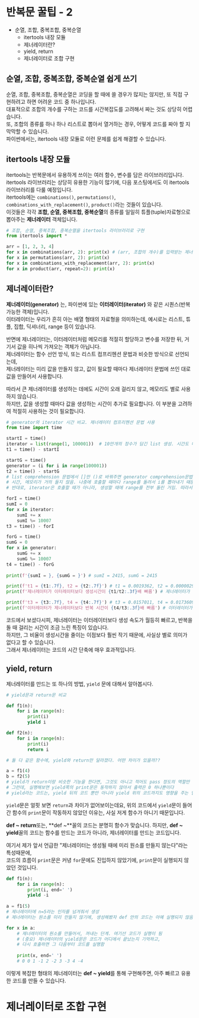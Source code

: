 # 반복문 꿀팁 - 2

* 순열, 조합, 중복조합, 중복순열
  * itertools 내장 모듈
  * 제너레이터란?
  * yield, return
  * 제너레이터로 조합 구현


## 순열, 조합, 중복조합, 중복순열 쉽게 쓰기

순열, 조합, 중복조합, 중복순열은 코딩을 할 때에 쓸 경우가 많지는 않지만, 또 직접 구현하려고 하면 어려운 코드 중 하나입니다.  
대표적으로 조합의 개수를 구하는 코드를 시간복잡도를 고려해서 짜는 것도 상당히 어렵습니다.  
또, 조합의 종류를 하나 하나 리스트로 뽑아서 열거하는 경우, 어떻게 코드를 짜야 할 지 막막할 수 있습니다.  
파이썬에서는, itertools 내장 모듈로 이런 문제를 쉽게 해결할 수 있습니다.  

## itertools 내장 모듈 

itertools는 반복문에서 유용하게 쓰이는 여러 함수, 변수를 담은 라이브러리입니다.  
itertools 라이브러리는 상당히 유용한 기능이 많기에, 다음 포스팅에서도 이 itertools 라이브러리를 다룰 예정입니다.  
itertools에는 `combinations()`, `permutations()`, `combinations_with_replacement()`, `product()`라는 것들이 있습니다.  
이것들은 각각 **조합, 순열, 중복조합, 중복순열**의 종류를 일일히 튜플(tuple)자료형으로 뽑아주는 **제너레이터** 객체입니다. 

```python
# 조합, 순열, 중복조합, 중복순열을 itertools 라이브러리로 구현
from itertools import *

arr = [1, 2, 3, 4]
for x in combinations(arr, 2): print(x) # (arr, 조합의 개수)를 입력받는 제너레이터들
for x in permutations(arr, 2): print(x)
for x in combinations_with_replacement(arr, 2): print(x)
for x in product(arr, repeat=2): print(x)
```

## 제너레이터란?

**제너레이터(generator)** 는, 파이썬에 있는 **이터레이터(iterator)** 와 같은 시퀀스(반복가능한 객체)입니다.  
이터레이터는 우리가 흔히 아는 배열 형태의 자료형을 의미하는데, 예시로는 리스트, 튜플, 집합, 딕셔너리, range 등이 있습니다.  

반면에 제너레이터는, 이터레이터처럼 메모리를 적절히 할당하고 변수를 저장한 뒤, 거기서 값을 히나씩 가져오는 객체가 아닙니다.  
제너레이터는 함수 선언 방식, 또는 리스트 컴프리헨션 문법과 비슷한 방식으로 선언되는데,  
제너레이터는 미리 값을 만들지 않고, 값이 필요할 때마다 제너레이터 문법에 쓰인 대로 값을 만들어서 사용합니다.  

따라서 큰 제너레이터를 생성하는 데에도 시간이 오래 걸리지 않고, 메모리도 별로 사용하지 않습니다.  
하지만, 값을 생성할 때마다 값을 생성하는 시간이 추가로 필요합니다. 이 부분을 고려하여 적절히 사용하는 것이 필요합니다.

```python
# generator와 iterator 시간 비교. 제너레이터 컴프리헨션 문법 사용
from time import time

startI = time()
iterator = list(range(1, 100001))  # 10만개의 정수가 담긴 list 생성. 시간도 메모리도 많이 잡아먹음
t1 = time() - startI

startG = time()
generator = (i for i in range(100001))
t2 = time() - startG
# list comprehension 문법에서 []만 ()로 바꿔주면 generator comprehension문법이 됨
# 시간, 메모리가 거의 들지 않음. 나중에 호출할 때마다 range를 돌려서 i를 뽑아내기 때문
# 반대로, iterator은 호출할 때가 아니라, 생성할 때에 range를 전부 돌린 거임. 따라서 호출할 때엔 range를 안 돌려도 됨

forI = time()
sumI = 0
for x in iterator:
    sumI += x
    sumI %= 10007
t3 = time() - forI

forG = time()
sumG = 0
for x in generator:
    sumG += x
    sumG %= 10007
t4 = time() - forG
    
print(f'{sumI = }, {sumG = }') # sumI = 2415, sumG = 2415

print(f't1 = {t1:.7f}, t2 = {t2:.7f}') # t1 = 0.0019362, t2 = 0.0000029
print(f'제너레이터가 이터레이터보다 생성시간이 {t1/t2:.3f}배 빠름') # 제너레이터가 이터레이터보다 생성시간이 676.750배 빠름

print(f't3 = {t3:.7f}, t4 = {t4:.7f}') # t3 = 0.0157011, t4 = 0.0173609
print(f'이터레이터가 제너레이터보다 반복 시간이 {t4/t3:.3f}배 빠름') # 이터레이터가 제너레이터보다 반복 시간이 1.106배 빠름
```

코드에서 보셨다시피, 제너레이터는 이터레이터보다 생성 속도가 월등히 빠르고, 반복을 돌 때 걸리는 시간이 조금 느린 특징이 있습니다.  
하지만, 그 비율이 생성시간을 줄이는 이점보다 훨씬 작기 때문에, 사실상 별로 의미가 없다고 할 수 있습니다.  
그래서 제너레이터는 코드의 시간 단축에 매우 효과적입니다.  

## yield, return
제너레이터를 만드는 또 하나의 방법, `yield` 문에 대해서 알아봅시다.  
```python
# yield문과 return문 비교

def f1(n):
    for i in range(n):
        print(i)
        yield i 

def f2(n):
    for i in range(n):
        print(i)
        return i

# 둘 다 같은 함수에, yield와 return만 달라졌다. 어떤 차이가 있을까??

a = f1(4)
b = f2(5)
# yield가 return이랑 비슷한 기능을 한다면, 그것도 아니고 적어도 pass 정도의 역할만 해도, 출력으로 0\n0이 나와야 한다
# 그런데, 실행해보면 yield쪽의 print문은 동작하지 않아서 출력은 0 하나뿐이다
# yield라는 코드는, yield 뒤의 코드 뿐만 아니라 yield 위의 코드까지도 영향을 주는 엄청난 코드인 것이다
```
`yield`문은 얼핏 보면 `return`과 차이가 없어보이는데요, 
위의 코드에서 `yield`문이 들어간 함수의 `print`문이 작동하지 않았던 이유는, 사실 저게 함수가 아니기 때문입니다.  

**def ~ return**또는, **def ~**꼴의 코드는 분명히 함수가 맞습니다.
하지만, **def ~ yield**꼴의 코드는 함수를 만드는 코드가 아니라, 제너레이터를 만드는 코드입니다.  

여기서 제가 앞서 언급한 "제너레이터는 생성될 때에 미리 원소를 만들지 않는다"라는 특성때문에,  
코드의 흐름이 `print`문은 커녕 `for`문에도 진입하지 않았기에, `print`문이 실행되지 않았던 것입니다.  
```python
def f1(n):
    for i in range(n):
        print(i, end=' ')
        yield -i 
        
a = f1(5) 
# 제너레이터에 n=5라는 인자를 넘겨줘서 생성
# 제너레이터는 원소를 미리 만들지 않기에, 생성해봤자 def 안의 코드는 아예 실행되지 않음

for x in a: 
    # 제너레이터의 원소를 만들어서, 꺼내는 단계. 여기선 코드가 실행이 됨
    # (중요) 제너레이터의 yield문은 코드가 어디에서 끝났는지 기억하고, 
    # 다시 호출하면 그 다음부터 코드를 실행함
    
    print(x, end=' ')
    # 0 0 1 -1 2 -2 3 -3 4 -4
```
이렇게 복잡한 형태의 제너레이터는 **def ~ yield**를 통해 구현해주면, 아주 빠르고 유용한 코드를 만들 수 있습니다.  

# 제너레이터로 조합 구현